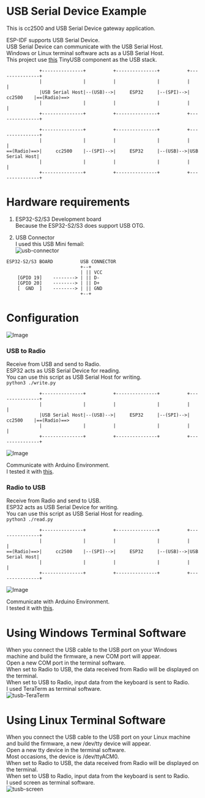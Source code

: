 # USB Serial Device Example   
This is cc2500 and USB Serial Device gateway application.   

ESP-IDF supports USB Serial Device.   
USB Serial Device can communicate with the USB Serial Host.   
Windows or Linux terminal software acts as a USB Serial Host.   
This project use [this](https://docs.tinyusb.org/en/latest/) TinyUSB component as the USB stack.   
```
            +---------------+          +---------------+          +---------------+
            |               |          |               |          |               |
            |USB Serial Host|--(USB)-->|     ESP32     |--(SPI)-->|     cc2500    |==(Radio)==>
            |               |          |               |          |               |
            +---------------+          +---------------+          +---------------+

            +---------------+          +---------------+          +---------------+
            |               |          |               |          |               |
==(Radio)==>|     cc2500    |--(SPI)-->|     ESP32     |--(USB)-->|USB Serial Host|
            |               |          |               |          |               |
            +---------------+          +---------------+          +---------------+
```

# Hardware requirements
1. ESP32-S2/S3 Development board   
Because the ESP32-S2/S3 does support USB OTG.   

2. USB Connector   
I used this USB Mini femail:   
![usb-connector](https://user-images.githubusercontent.com/6020549/124848149-3714ba00-dfd7-11eb-8344-8b120790c5c5.JPG)

```
ESP32-S2/S3 BOARD          USB CONNECTOR
                           +--+
                           | || VCC
    [GPIO 19]    --------> | || D-
    [GPIO 20]    --------> | || D+
    [  GND  ]    --------> | || GND
                           +--+
```


# Configuration
![Image](https://github.com/user-attachments/assets/489e65b5-a8d3-4011-a74c-78f99854f4bc)

### USB to Radio
Receive from USB and send to Radio.   
ESP32 acts as USB Serial Device for reading.   
You can use this script as USB Serial Host for writing.   
```python3 ./write.py```

```
            +---------------+          +---------------+          +---------------+
            |               |          |               |          |               |
            |USB Serial Host|--(USB)-->|     ESP32     |--(SPI)-->|     cc2500    |==(Radio)==>
            |               |          |               |          |               |
            +---------------+          +---------------+          +---------------+
```

![Image](https://github.com/user-attachments/assets/f42de1bb-d8d0-46c0-89f9-bf7013eb0b5b)

Communicate with Arduino Environment.   
I tested it with [this](https://github.com/nopnop2002/esp-idf-cc2500/tree/main/ArduinoCode/CC2500_receive).   

### Radio to USB
Receive from Radio and send to USB.   
ESP32 acts as USB Serial Device for writing.   
You can use this script as USB Serial Host for reading.   
```python3 ./read.py```

```
            +---------------+          +---------------+          +---------------+
            |               |          |               |          |               |
==(Radio)==>|     cc2500    |--(SPI)-->|     ESP32     |--(USB)-->|USB Serial Host|
            |               |          |               |          |               |
            +---------------+          +---------------+          +---------------+
```

![Image](https://github.com/user-attachments/assets/43baaab3-170c-4933-8baa-856596e29894)

Communicate with Arduino Environment.   
I tested it with [this](https://github.com/nopnop2002/esp-idf-cc2500/tree/main/ArduinoCode/CC2500_transmitte).   

# Using Windows Terminal Software
When you connect the USB cable to the USB port on your Windows machine and build the firmware, a new COM port will appear.   
Open a new COM port in the terminal software.   
When set to Radio to USB, the data received from Radio will be displayed on the terminal.   
When set to USB to Radio, input data from the keyboard is sent to Radio.   
I used TeraTerm as terminal software.   
![tusb-TeraTerm](https://github.com/user-attachments/assets/b5eea94e-5228-45b4-bcad-81cce8c52479)

# Using Linux Terminal Software
When you connect the USB cable to the USB port on your Linux machine and build the firmware, a new /dev/tty device will appear.   
Open a new tty device in the terminal software.   
Most occasions, the device is /dev/ttyACM0.   
When set to Radio to USB, the data received from Radio will be displayed on the terminal.   
When set to USB to Radio, input data from the keyboard is sent to Radio.   
I used screen as terminal software.   
![tusb-screen](https://github.com/user-attachments/assets/18a6e519-9250-4109-b05d-6bcd418bfb5b)

